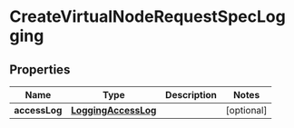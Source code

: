 

# CreateVirtualNodeRequestSpecLogging


## Properties

| Name | Type | Description | Notes |
|------------ | ------------- | ------------- | -------------|
|**accessLog** | [**LoggingAccessLog**](LoggingAccessLog.md) |  |  [optional] |



